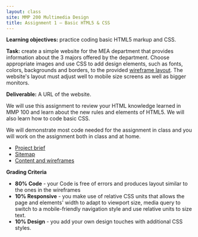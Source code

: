 ```yaml
---
layout: class
site: MMP 200 Multimedia Design
title: Assignment 1 – Basic HTML5 & CSS
---
```



**Learning objectives:** practice coding basic HTML5 markup and CSS.

**Task:** create a simple website for the MEA department that provides information about the 3 majors offered by the department. Choose appropriate images and use CSS to add design elements, such as fonts, colors, backgrounds and borders, to the provided [wireframe layout](wireframes-as1-mea.pdf). The website's layout must adjust well to mobile size screens as well as bigger monitors.

**Deliverable:** A URL of the website.  

We will use this assignment to review your HTML knowledge learned in MMP 100 and learn about the new rules and elements of HTML5. We will also learn how to code basic CSS.

We will demonstrate most code needed for the assignment in class and you will work on the assignment both in class and at home.

- [Project brief](as1-brief.md)
- [Sitemap](as1-mea-sitemap.PNG)
- [Content and wireframes](wireframes-as1-mea.pdf)

**Grading Criteria**

- **80% Code** - your Code is free of errors and produces layout similar to the ones in the wireframes
- **10% Responsive** - you make use of relative CSS units that allows the page and elements' width to adapt to viewport size, media query to switch to a mobile-friendly navigation style and use relative units to size text.
- **10% Design** - you add your own design touches with additional CSS styles.

